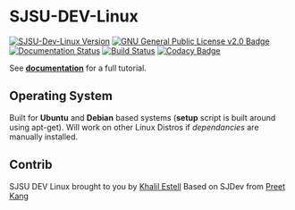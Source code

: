 # SJSU-DEV-Linux

[![SJSU-Dev-Linux Version](https://img.shields.io/badge/version-1.0.0-blue.svg)](https://github.com/kammce/SJSU-DEV-Linux)
[![GNU General Public License v2.0 Badge](https://img.shields.io/badge/license-GNUv2.0-blue.svg)](https://github.com/kammce/SJSU-DEV-Linux)
[![Documentation Status](https://readthedocs.org/projects/sjsu-dev-linux/badge/?version=latest)](http://sjsu-dev-linux.readthedocs.io/en/latest/?badge=latest)
[![Build Status](https://travis-ci.org/kammce/SJSU-DEV-Linux.svg?branch=master)](https://travis-ci.org/kammce/SJSU-DEV-Linux)
[![Codacy Badge](https://api.codacy.com/project/badge/Grade/eed4f7e9b3bc40d2a836c3a1d591a2b4)](https://www.codacy.com/app/kammce/SJSU-DEV-Linux?utm_source=github.com&amp;utm_medium=referral&amp;utm_content=kammce/SJSU-DEV-Linux&amp;utm_campaign=Badge_Grade)

See **[documentation](http://sjsu-dev-linux.readthedocs.io/en/latest/?badge=latest)** for a full tutorial.

## Operating System
Built for **Ubuntu** and **Debian** based systems (**setup** script is built around using apt-get).
Will work on other Linux Distros if *dependancies* are manually installed.

## Contrib
SJSU DEV Linux brought to you by [Khalil Estell](http://kammce.io) Based on SJDev from [Preet Kang](http://www.socialledge.com/sjsu/index.php?title=Main_Page)


<!--

apt-get install python-sphinx
pip install sphinx

sudo pip install breathe
sudo apt-get install doxygen

https://github.com/Velron/doxygen-bootstrapped

-->